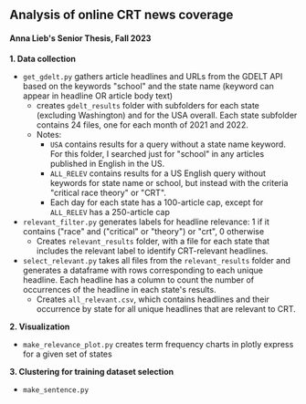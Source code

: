 ## Analysis of online CRT news coverage
#### Anna Lieb's Senior Thesis, Fall 2023

**1. Data collection**

* `get_gdelt.py` gathers article headlines and URLs from the GDELT API based on the keywords "school" and the state name (keyword can appear in headline OR article body text) 
	* creates `gdelt_results` folder with subfolders for each state (excluding Washington) and for the USA overall. Each state subfolder contains 24 files, one for each month of 2021 and 2022. 
	* Notes: 
		* `USA` contains results for a query without a state name keyword. For this folder, I searched just for "school" in any articles published in English in the US. 
		* `ALL_RELEV` contains results for a US English query without keywords for state name or school, but instead with the  criteria "critical race theory" or "CRT". 
		* Each day for each state has a 100-article cap, except for `ALL_RELEV` has a 250-article cap
* `relevant_filter.py` generates labels for headline relevance: 1 if it contains ("race" and ("critical" or "theory") or "crt", 0 otherwise
	* Creates `relevant_results` folder, with a file for each state that includes the relevant label to identify CRT-relevant headlines. 
* `select_relevant.py` takes all files from the `relevant_results` folder and generates a dataframe with rows corresponding to each unique headline. Each headline has a column to count the number of occurrences of the headline in each state's results. 
	* Creates `all_relevant.csv`, which contains headlines and their occurrence by state for all unique headlines that are relevant to CRT. 

**2. Visualization**
* `make_relevance_plot.py` creates term frequency charts in plotly express for a given set of states

**3. Clustering for training dataset selection**
* `make_sentence.py`